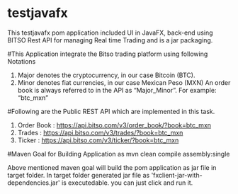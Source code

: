 # testjavafx
This testjavafx pom application included UI in JavaFX, back-end using BITSO Rest API for managing Real time Trading and is a jar packaging.

#This Application integrate the Bitso trading platform using following Notations
1. Major denotes the cryptocurrency, in our case Bitcoin (BTC).
2. Minor denotes fiat currencies, in our case Mexican Peso (MXN)
An order book is always referred to in the API as “Major_Minor”. For example: “btc_mxn”

#Following are the Public REST API which are implemented in this task.
1. Order Book : https://api.bitso.com/v3/order_book/?book=btc_mxn
2. Trades : https://api.bitso.com/v3/trades/?book=btc_mxn
3. Ticker : https://api.bitso.com/v3/ticker/?book=btc_mxn

#Maven Goal for Building Application as
mvn clean compile assembly:single

Above mentioned maven goal will build the pom application as jar file in target folder. 
In target folder generated jar file as 'fxclient-jar-with-dependencies.jar'  is executedable. you can just click and run it.

